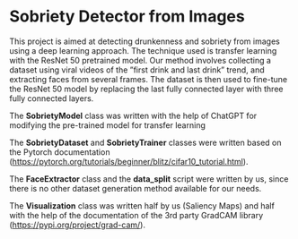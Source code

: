 # Sobriety Detector from Images

This project is aimed at detecting drunkenness and sobriety from images using a deep learning approach. The technique used is transfer learning with the ResNet 50 pretrained model. Our method involves collecting a dataset using viral videos of the ”first drink and last drink” trend, and extracting faces from several frames. The dataset is then used to fine-tune the ResNet 50 model by replacing the last fully connected layer with three fully connected layers.

The __SobrietyModel__ class was written with the help of ChatGPT for modifying the pre-trained model for transfer learning

The __SobrietyDataset__ and __SobrietyTrainer__ classes were written based on the Pytorch documentation (https://pytorch.org/tutorials/beginner/blitz/cifar10_tutorial.html).

The __FaceExtractor__ class and the __data_split__ script were written by us, since there is no other dataset generation method available for our needs.

The __Visualization__ class was written half by us (Saliency Maps) and half with the help of the documentation of the 3rd party GradCAM library (https://pypi.org/project/grad-cam/).
